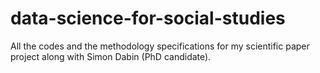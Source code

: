 # data-science-for-social-studies
All the codes and the methodology specifications for my scientific paper project along with Simon Dabin (PhD candidate).



